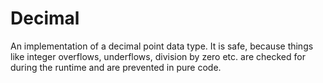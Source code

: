 # Decimal

An implementation of a decimal point data type. It is safe, because things like integer overflows, underflows, division by zero etc. are checked for during the runtime and are prevented in pure code.